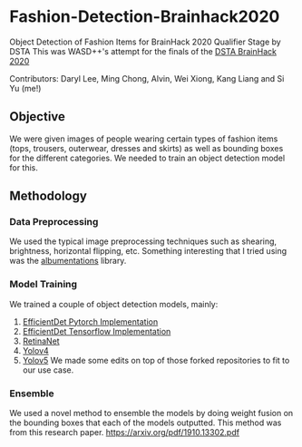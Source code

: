 # Fashion-Detection-Brainhack2020
Object Detection of Fashion Items for BrainHack 2020 Qualifier Stage by DSTA
This was WASD++'s attempt for the finals of the [DSTA BrainHack 2020](https://www.dsta.gov.sg/brainhack)

Contributors: Daryl Lee, Ming Chong, Alvin, Wei Xiong, Kang Liang and Si Yu (me!)

## Objective
We were given images of people wearing certain types of fashion items (tops, trousers, outerwear, dresses and skirts) as well as bounding boxes for the different categories. We needed to train an object detection model for this.
## Methodology
### Data Preprocessing
We used the typical image preprocessing techniques such as shearing, brightness, horizontal flipping, etc.
Something interesting that I tried using was the [albumentations](https://github.com/albumentations-team/albumentations) library. 

### Model Training
We trained a couple of object detection models, mainly:
1. [EfficientDet Pytorch Implementation](efficientdet_pytorch.ipynb)
2. [EfficientDet Tensorflow Implementation](efficientdet.ipynb)
3. [RetinaNet](Retinanet.ipynb)
4. [Yolov4](yolov4.ipynb)
5. [Yolov5](yolov5.ipynb)
We made some edits on top of those forked repositories to fit to our use case.

### Ensemble
We used a novel method to ensemble the models by doing weight fusion on the bounding boxes that each of the models outputted. This method was from this research paper. https://arxiv.org/pdf/1910.13302.pdf
